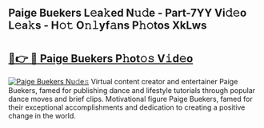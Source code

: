 ## Paige Buekers L𝚎a𝚔ed N𝚞𝚍e - Part-7YY Vi𝚍𝚎o L𝚎a𝚔s - H𝚘𝚝 O𝚗𝚕yf𝚊ns P𝚑𝚘tos XkLws

# <h2><a href="http://kfcs8g.oniu.top/?m=Paige+Buekers">🔗👉 🔴 Paige Buekers P𝚑ot𝚘𝚜 V𝚒d𝚎o</a></h2>

[![Paige Buekers Nu𝚍e𝚜](https://i.imgur.com/0qMVB7G.gif)](http://kfcs8g.oniu.top/?m=Paige+Buekers)
Virtual content creator and entertainer Paige Buekers, famed for publishing dance and lifestyle tutorials through popular dance moves and brief clips. Motivational figure Paige Buekers, famed for their exceptional accomplishments and dedication to creating a positive change in the world.  
